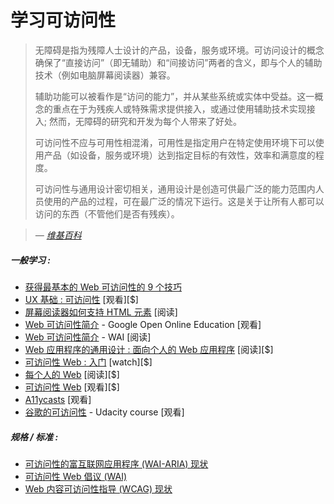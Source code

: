 # 学习可访问性

> 无障碍是指为残障人士设计的产品，设备，服务或环境。可访问设计的概念确保了“直接访问”（即无辅助）和“间接访问”两者的含义，即与个人的辅助技术（例如电脑屏幕阅读器）兼容。
>
>辅助功能可以被看作是“访问的能力”，并从某些系统或实体中受益。这一概念的重点在于为残疾人或特殊需求提供接入，或通过使用辅助技术实现接入; 然而，无障碍的研究和开发为每个人带来了好处。
>
>可访问性不应与可用性相混淆，可用性是指定用户在特定使用环境下可以使用产品（如设备，服务或环境）达到指定目标的有效性，效率和满意度的程度。
>
>可访问性与通用设计密切相关，通用设计是创造可供最广泛的能力范围内人员使用的产品的过程，可在最广泛的情况下运行。这是关于让所有人都可以访问的东西（不管他们是否有残疾）。

><cite>&#8212; [维基百科](https://en.wikipedia.org/wiki/Accessibility)</cite>

##### 一般学习 :

* [获得最基本的 Web 可访问性的 9 个技巧 ](https://medium.com/@realabhijeet4u/9-tips-to-get-bare-minimum-of-web-accessibility-739899a9437c)
* [UX 基础 : 可访问性](http://www.lynda.com/Accessibility-tutorials/Foundations-UX-Accessibility/435008-2.html) [观看][$]
* [屏幕阅读器如何支持 HTML 元素](http://thepaciellogroup.github.io/AT-browser-tests/?utm_source=html5weekly&utm_medium=email) [阅读]
* [Web 可访问性简介](https://webaccessibility.withgoogle.com/course) - Google Open Online Education [观看]
* [Web 可访问性简介](https://www.w3.org/WAI/intro/accessibility.php) - WAI [阅读]
* [Web 应用程序的通用设计 :  面向个人的 Web 应用程序](http://www.amazon.com/Universal-Design-Web-Applications-Everyone/dp/0596518730/ref=sr_1_1) [阅读][$]
* [ 可访问性 Web : 入门](http://www.pluralsight.com/courses/web-accessibility-getting-started) [watch][$]
* [每个人的 Web](http://rosenfeldmedia.com/books/a-web-for-everyone/) [阅读][$]
* [可访问性 Web](https://frontendmasters.com/workshops/accessibility/) [观看][$]
* [A11ycasts](https://www.youtube.com/playlist?list=PLNYkxOF6rcICWx0C9LVWWVqvHlYJyqw7g) [观看]
* [谷歌的可访问性](https://www.udacity.com/course/web-accessibility--ud891) - Udacity course [观看] 

##### 规格 / 标准 :

* [可访问性的富互联网应用程序  (WAI-ARIA) 现状](http://www.w3.org/standards/techs/aria#w3c_all)
* [可访问性 Web 倡议 (WAI)](http://www.w3.org/WAI/)
* [Web 内容可访问性指导  (WCAG)  现状](http://www.w3.org/standards/techs/wcag#w3c_all)
